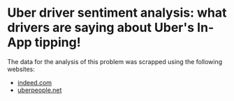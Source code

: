 # Uber driver sentiment analysis: what drivers are saying about Uber's In-App tipping!

The data for the analysis of this problem was scrapped using the following websites:

 * [indeed.com](https://www.indeed.com/cmp/Uber-Partner-Drivers/reviews?fjobtitle=Driver+(Independent+Contractor))
 * [uberpeople.net](https://uberpeople.net/forums/Gratuity/)
